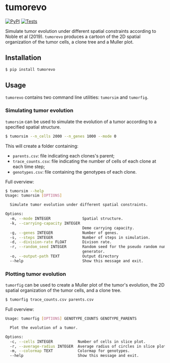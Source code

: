 # tumorevo

[![PyPI](https://img.shields.io/pypi/v/tumorevo.svg?style=flat)](https://pypi.python.org/pypi/tumorevo)
[![Tests](https://github.com/pedrofale/tumorevo/actions/workflows/main.yaml/badge.svg)](https://github.com/pedrofale/tumorevo/actions/workflows/main.yaml)

Simulate tumor evolution under different spatial constraints according to Noble et al (2019).
`tumorevo` produces a cartoon of the 2D spatial organization of the tumor cells, a clone tree and a Muller plot.

## Installation

```bash
$ pip install tumorevo
```

## Usage

`tumorevo` contains two command line utilities: `tumorsim` and `tumorfig`.

### Simulating tumor evolution
`tumorsim` can be used to simulate the evolution of a tumor according to a specified spatial structure.
```bash
$ tumorsim --n_cells 2000 --n_genes 1000 --mode 0
```

This will create a folder containing:
* `parents.csv`: file indicating each clones's parent;
* `trace_counts.csv`: file indicating the number of cells of each clone at each time step;
* `genotypes.csv`: file containing the genotypes of each clone.

Full overview:
```bash
$ tumorsim --help
Usage: tumorsim [OPTIONS]

  Simulate tumor evolution under different spatial constraints.

Options:
  -m, --mode INTEGER              Spatial structure.
  -k, --carrying-capacity INTEGER
                                  Deme carrying capacity.
  -g, --genes INTEGER             Number of genes.
  -s, --steps INTEGER             Number of steps in simulation.
  -d, --division-rate FLOAT       Divison rate.
  -r, --random_seed INTEGER       Random seed for the pseudo random number
                                  generator.
  -o, --output-path TEXT          Output directory
  --help                          Show this message and exit.
```

### Plotting tumor evolution
`tumorfig` can be used to create a Muller plot of the tumor's evolution, the 2D spatial organization of the tumor cells, and a clone tree.
```bash
$ tumorfig trace_counts.csv parents.csv
```

Full overview:
```bash
Usage: tumorfig [OPTIONS] GENOTYPE_COUNTS GENOTYPE_PARENTS

  Plot the evolution of a tumor.

Options:
  -c, --cells INTEGER           Number of cells in slice plot.
  -r, --average-radius INTEGER  Average radius of circles in slice plot.
  -m, --colormap TEXT           Colormap for genotypes.
  --help                        Show this message and exit.
```
